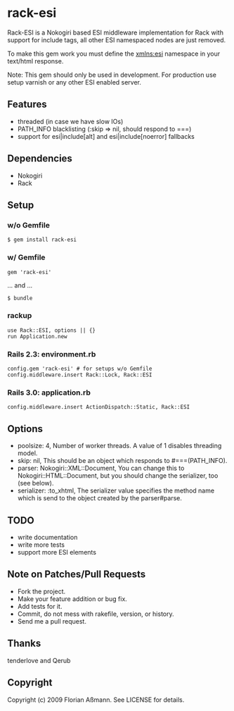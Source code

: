 # rack-esi

Rack-ESI is a Nokogiri based ESI middleware implementation for Rack with support for include tags, all other ESI namespaced nodes are just removed.

To make this gem work you must define the [xmlns:esi](http://www.edge-delivery.org/esi/1.0) namespace in your text/html response.

Note: This gem should only be used in development. For production use setup varnish or any other ESI enabled server.

## Features

 * threaded (in case we have slow IOs)
 * PATH_INFO blacklisting (:skip => nil, should respond to ===)
 * support for esi|include[alt] and esi|include[noerror] fallbacks

## Dependencies

 * Nokogiri
 * Rack

## Setup

### w/o Gemfile

    $ gem install rack-esi

### w/ Gemfile

    gem 'rack-esi'

... and ...

    $ bundle

### rackup

    use Rack::ESI, options || {}
    run Application.new

### Rails 2.3: environment.rb

    config.gem 'rack-esi' # for setups w/o Gemfile
    config.middleware.insert Rack::Lock, Rack::ESI

### Rails 3.0: application.rb

    config.middleware.insert ActionDispatch::Static, Rack::ESI

## Options

 * poolsize: 4,
   Number of worker threads. A value of 1 disables threading model.
 * skip: nil,
   This should be an object which responds to #===(PATH_INFO).
 * parser: Nokogiri::XML::Document,
   You can change this to Nokogiri::HTML::Document, but you should change the serializer, too (see below).
 * serializer: :to_xhtml,
   The serializer value specifies the method name which is send to the object created by the parser#parse.

## TODO

 * write documentation
 * write more tests
 * support more ESI elements

## Note on Patches/Pull Requests
 
 * Fork the project.
 * Make your feature addition or bug fix.
 * Add tests for it.
 * Commit, do not mess with rakefile, version, or history.
 * Send me a pull request.

## Thanks

tenderlove and Qerub

## Copyright

Copyright (c) 2009 Florian Aßmann. See LICENSE for details.
